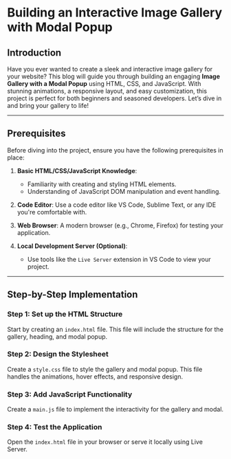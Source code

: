 # Building an Interactive Image Gallery with Modal Popup

## Introduction
Have you ever wanted to create a sleek and interactive image gallery for your website? This blog will guide you through building an engaging **Image Gallery with a Modal Popup** using HTML, CSS, and JavaScript. With stunning animations, a responsive layout, and easy customization, this project is perfect for both beginners and seasoned developers. Let’s dive in and bring your gallery to life!

---

## Prerequisites
Before diving into the project, ensure you have the following prerequisites in place:

1. **Basic HTML/CSS/JavaScript Knowledge**:
   - Familiarity with creating and styling HTML elements.
   - Understanding of JavaScript DOM manipulation and event handling.

2. **Code Editor**: Use a code editor like VS Code, Sublime Text, or any IDE you're comfortable with.

3. **Web Browser**: A modern browser (e.g., Chrome, Firefox) for testing your application.

4. **Local Development Server (Optional)**:
   - Use tools like the `Live Server` extension in VS Code to view your project.

---

## Step-by-Step Implementation

### Step 1: Set up the HTML Structure
Start by creating an `index.html` file. This file will include the structure for the gallery, heading, and modal popup.
### Step 2: Design the Stylesheet
Create a `style.css` file to style the gallery and modal popup. This file handles the animations, hover effects, and responsive design.
### Step 3: Add JavaScript Functionality
Create a `main.js` file to implement the interactivity for the gallery and modal.
### Step 4: Test the Application
Open the `index.html` file in your browser or serve it locally using Live Server.
